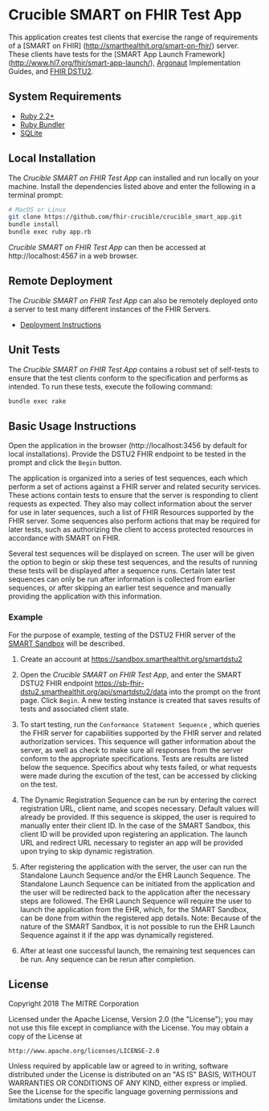 # Crucible SMART on FHIR Test App

This application creates test clients that exercise the range of requirements of a [SMART on FHIR]
(http://smarthealthit.org/smart-on-fhir/) server. These clients have tests for the [SMART App Launch Framework]
(http://www.hl7.org/fhir/smart-app-launch/), [Argonaut](http://hl7.org/fhir/DSTU2/argonaut/argonaut.html)
Implementation Guides, and [FHIR DSTU2](http://hl7.org/fhir/DSTU2/index.html).

## System Requirements

* [Ruby 2.2+](https://www.ruby-lang.org/en/)
* [Ruby Bundler](http://bundler.io/)
* [SQLite](https://www.sqlite.org/)

## Local Installation

The *Crucible SMART on FHIR Test App* can installed and run locally on your machine.  Install the dependencies 
listed above and enter the following in a terminal prompt:

```sh
# MacOS or Linux
git clone https://github.com/fhir-crucible/crucible_smart_app.git
bundle install
bundle exec ruby app.rb
```

*Crucible SMART on FHIR Test App* can then be accessed at http://localhost:4567 in a web browser.

## Remote Deployment

The *Crucible SMART on FHIR Test App* can also be remotely deployed onto a server to test many different
instances of the FHIR Servers.

* [Deployment Instructions](deployment-configuration.md)

## Unit Tests

The *Crucible SMART on FHIR Test App* contains a robust set of self-tests to ensure that the 
test clients conform to the specification and performs as intended.  To run these tests, execute the following
command:

```sh
bundle exec rake
```

## Basic Usage Instructions

Open the application in the browser (http://localhost:3456 by default for local installations).  Provide the DSTU2
FHIR endpoint to be tested in the prompt and click the `Begin` button.

The application is organized into a series of test sequences, each which perform a set of actions against a FHIR
server and related security services.  These actions contain tests to ensure that the server is responding to client requests
as expected.  They also may collect information about the server for use in later sequences, such a list of FHIR Resources
supported by the FHIR server.  Some sequences also perform actions that may be required for later tests, such as 
authorizing the client to access protected resources in accordance with SMART on FHIR.

Several test sequences will be displayed on screen. The user will be given the option to begin or skip these test sequences, and the results of running these tests will be displayed after a sequence runs. Certain later test sequences can only be run after information is collected from earlier sequences, or after skipping an earlier test sequence and manually providing the application with this information.

### Example

For the purpose of example, testing of the DSTU2 FHIR server of the
[SMART Sandbox](http://docs.smarthealthit.org/sandbox/) will be described.

1) Create an account at https://sandbox.smarthealthit.org/smartdstu2

2) Open the *Crucible SMART on FHIR Test App*, and enter the SMART DSTU2 FHIR endpoint https://sb-fhir-dstu2.smarthealthit.org/api/smartdstu2/data into the prompt on the front page.  Click `Begin`.  A new testing instance
is created that saves results of tests and associated client state.

3) To start testing, run the `Conformance Statement Sequence` , which queries the FHIR server for capabilities supported
by the FHIR server and related authorization services.  This sequence will gather information about the server, as well as check to make sure all responses from the server conform to the appropriate specifications.  Tests are results are listed below the sequence.  Specifics about why tests failed, or what requests were made during the excution of the test, can be accessed by clicking on the test.

4) The Dynamic Registration Sequence can be run by entering the correct registration URL, client name, and scopes necessary. Default values will already be provided. If this sequence is skipped, the user is required to manually enter their client ID. In the case of the SMART Sandbox, this client ID will be provided upon registering an application. The launch URL and redirect URL necessary to register an app will be provided upon trying to skip dynamic registration.

5) After registering the application with the server, the user can run the Standalone Launch Sequence and/or the EHR Launch Sequence. The Standalone Launch Sequence can be initiated from the application and the user will be redirected back to the application after the necessary steps are followed. The EHR Launch Sequence will require the user to launch the application from the EHR, which, for the SMART Sandbox, can be done from within the registered app details. Note: Because of the nature of the SMART Sandbox, it is not possible to run the EHR Launch Sequence against it if the app was dynamically registered.

6) After at least one successful launch, the remaining test sequences can be run. Any sequence can be rerun after completion.

## License

Copyright 2018 The MITRE Corporation

Licensed under the Apache License, Version 2.0 (the "License");
you may not use this file except in compliance with the License.
You may obtain a copy of the License at
```
http://www.apache.org/licenses/LICENSE-2.0
```
Unless required by applicable law or agreed to in writing, software
distributed under the License is distributed on an "AS IS" BASIS,
WITHOUT WARRANTIES OR CONDITIONS OF ANY KIND, either express or implied.
See the License for the specific language governing permissions and
limitations under the License.
